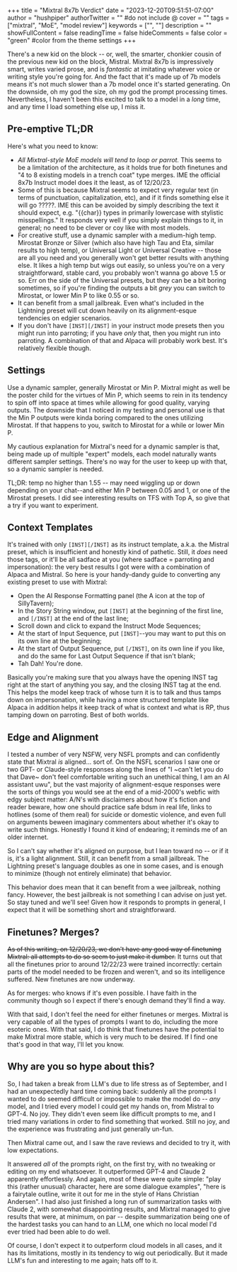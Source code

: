 +++
title = "Mixtral 8x7b Verdict"
date = "2023-12-20T09:51:51-07:00"
author = "hushpiper"
authorTwitter = "" #do not include @
cover = ""
tags = ["mixtral", "MoE", "model review"]
keywords = ["", ""]
description = ""
showFullContent = false
readingTime = false
hideComments = false
color = "green" #color from the theme settings
+++

There's a new kid on the block -- or, well, the smarter, chonkier cousin of the previous new kid on the block, Mistral. Mixtral 8x7b is impressively smart, writes varied prose, and is _fantastic_ at imitating whatever voice or writing style you're going for. And the fact that it's made up of 7b models means it's not much slower than a 7b model once it's started generating. On the downside, oh my god the size, oh my god the prompt processing times. Nevertheless, I haven't been this excited to talk to a model in a _long_ time, and any time I load something else up, I miss it.

## Pre-emptive TL;DR

Here's what you need to know:

- *All Mixtral-style MoE models will tend to loop or parrot.* This seems to be a limitation of the architecture, as it holds true for both finetunes and "4 to 8 existing models in a trench coat" type merges. IME the official 8x7b Instruct model does it the least, as of 12/20/23.
- Some of this is because Mixtral seems to expect very regular text (in terms of punctuation, capitalization, etc), and if it finds something else it will go ?????. IME this can be avoided by simply describing the text it should expect, e.g. "{{char}} types in primarily lowercase with stylistic misspellings." It responds very well if you simply explain things to it, in general; no need to be clever or coy like with most models.
- For creative stuff, use a dynamic sampler with a medium-high temp. Mirostat Bronze or Silver (which also have high Tau and Eta, similar results to high temp), or Universal Light or Universal Creative -- those are all you need and you generally won't get better results with anything else. It likes a high temp but wigs out easily, so unless you're on a very straightforward, stable card, you probably won't wanna go above 1.5 or so. Err on the side of the Universal presets, but they can be a bit boring sometimes, so if you're finding the outputs a bit _grey_ you can switch to Mirostat, or lower Min P to like 0.55 or so.
- It can benefit from a small jailbreak. Even what's included in the Lightning preset will cut down heavily on its alignment-esque tendencies on edgier scenarios.
- If you don't have `[INST][/INST]` in your instruct mode presets then you might run into parroting; if you have _only_ that, then you might run into parroting. A combination of that and Alpaca will probably work best. It's relatively flexible though.

## Settings

Use a dynamic sampler, generally Mirostat or Min P. Mixtral might as well be the poster child for the virtues of Min P, which seems to rein in its tendency to spin off into space at times while allowing for good quality, varying outputs. The downside that I noticed in my testing and personal use is that the Min P outputs were kinda boring compared to the ones utilizing Mirostat. If that happens to you, switch to Mirostat for a while or lower Min P.

My cautious explanation for Mixtral's need for a dynamic sampler is that, being made up of multiple "expert" models, each model naturally wants different sampler settings. There's no way for the user to keep up with that, so a dynamic sampler is needed.

TL;DR: temp no higher than 1.55 -- may need wiggling up or down depending on your chat--and either Min P between 0.05 and 1, or one of the Mirostat presets. I did see interesting results on TFS with Top A, so give that a try if you want to experiment.

## Context Templates

It's trained with only `[INST][/INST]` as its instruct template, a.k.a. the Mistral preset, which is insufficient and honestly kind of pathetic. Still, it _does_ need those tags, or it'll be all sadface at you (where sadface = parroting and impersonation): the very best results I got were with a combination of Alpaca and Mistral. So here is your handy-dandy guide to converting any existing preset to use with Mixtral:

- Open the AI Response Formatting panel (the A icon at the top of SillyTavern);
- In the Story String window, put `[INST]` at the beginning of the first line, and `[/INST]` at the end of the last line;
- Scroll down and click to expand the Instruct Mode Sequences;
- At the start of Input Sequence, put `[INST]`--you may want to put this on its own line at the beginning;
- At the start of Output Sequence, put `[/INST]`, on its own line if you like, and do the same for Last Output Sequence if that isn't blank;
- Tah Dah! You're done.

Basically you're making sure that you always have the opening INST tag right at the start of anything you say, and the closing INST tag at the end. This helps the model keep track of whose turn it is to talk and thus tamps down on impersonation, while having a more structured template like Alpaca in addition helps it keep track of what is context and what is RP, thus tamping down on parroting. Best of both worlds.

## Edge and Alignment

I tested a number of very NSFW, very NSFL prompts and can confidently state that Mixtral _is_ aligned... sort of. On the NSFL scenarios I saw one or two GPT- or Claude-style responses along the lines of "I ~can't let you do that Dave~ don't feel comfortable writing such an unethical thing, I am an AI assistant uwu", but the vast majority of alignment-esque responses were the sorts of things you would see at the end of a mid-2000's webfic with edgy subject matter: A/N's with disclaimers about how it's fiction and reader beware, how one should practice safe bdsm in real life, links to hotlines (some of them real) for suicide or domestic violence, and even full on arguments beween imaginary commenters about whether it's okay to write such things. Honestly I found it kind of endearing; it reminds me of an older internet.

So I can't say whether it's aligned on purpose, but I lean toward no -- or if it is, it's a light alignment. Still, it can benefit from a small jailbreak. The Lightning preset's language doubles as one in some cases, and is enough to minimize (though not entirely eliminate) that behavior.

This behavior does mean that it can benefit from a wee jailbreak, nothing fancy. However, the best jailbreak is not something I can advise on just yet. So stay tuned and we'll see! Given how it responds to prompts in general, I expect that it will be something short and straightforward.

## Finetunes? Merges?

~~As of this writing, on 12/20/23, we don't have any good way of finetuning Mixtral: all attempts to do so seem to just make it dumber.~~ It turns out that all the finetunes prior to around 12/22/23 were trained incorrectly: certain parts of the model needed to be frozen and weren't, and so its intelligence suffered. New finetunes are now underway.

As for merges: who knows if it's even possible. I have faith in the community though so I expect if there's enough demand they'll find a way.

With that said, I don't feel the need for either finetunes or merges. Mixtral is very capable of all the types of prompts I want to do, including the more esoteric ones. With that said, I do think that finetunes have the potential to make Mixtral more stable, which is very much to be desired. If I find one that's good in that way, I'll let you know.

## Why are you so hype about this?

So, I had taken a break from LLM's due to life stress as of September, and I had an unexpectedly hard time coming back: suddenly all the prompts I wanted to do seemed difficult or impossible to make the model do -- _any_ model, and I tried every model I could get my hands on, from Mistral to GPT-4. No joy. They didn't even seem like difficult prompts to me, and I tried many variations in order to find something that worked. Still no joy, and the experience was frustrating and just generally un-fun.

Then Mixtral came out, and I saw the rave reviews and decided to try it, with low expectations.

It answered _all_ of the prompts right, on the first try, with no tweaking or editing on my end whatsoever. It outperformed GPT-4 and Claude 2 apparently effortlessly. And again, most of these were quite simple: "play this (rather unusual) character, here are some dialogue examples", "here is a fairytale outline, write it out for me in the style of Hans Christian Andersen". I had also just finished a long run of summarization tasks with Claude 2, with somewhat disappointing results, and Mixtral managed to give results that were, at minimum, on par -- despite summarization being one of the hardest tasks you can hand to an LLM, one which no local model I'd ever tried had been able to do well.

Of course, I don't expect it to outperform cloud models in all cases, and it has its limitations, mostly in its tendency to wig out periodically. But it made LLM's fun and interesting to me again; hats off to it.